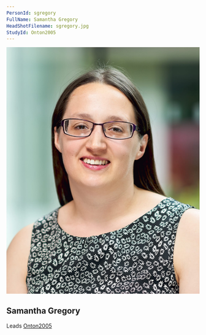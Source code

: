 ```yaml
---
PersonId: sgregory
FullName: Samantha Gregory
HeadShotFilename: sgregory.jpg
StudyId: Onton2005
---
```


![headshot of researcher](/assets/images/headshots/sgregory.jpg "Samantha Gregory")

## Samantha Gregory

Leads [Onton2005](/replications/Onton2005)